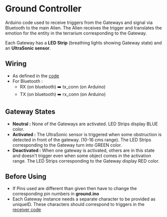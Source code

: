 # Ground Controller

Arduino code used to receive triggers from the Gateways and signal via Bluetooth to the main Alien. The Alien receives the trigger and translates the emotion for the entity in the terrarium corresponding to the Gateway.

Each Gateway has a __LED Strip__ (breathing lights showing Gateway state) and an __UltraSonic sensor__.

## Wiring
* As defined in the [code](./ground.ino)
* For Bluetooth :
  * RX (on bluetooth) :arrow_right: tx_conn (on Arduino)
  * TX (on bluetooth) :arrow_right: rx_conn (on Arduino)

## Gateway States

* __Neutral :__ None of the Gateways are activated. LED Strips display BLUE color.
* __Activated :__  The UltraSonic sensor is triggered when some obstruction is detected in front of the gateway. (10-16 cms range). The LED Strips corresponding to the Gateway turn into GREEN color.
* __Deactivated :__ When one gateway is activated, others are in this state and doesn't trigger even when some object comes in the activation range. The LED Strips corresponding to the Gateway display RED color.

## Before Using

* If Pins used are different than given then have to change the corresponding pin numbers in **ground.ino**
* Each Gateway instance needs a separate character to be provided as uniqueID. These characters should correspond to triggers in the [receiver code](../alien/lib/ground_coordinator.py)
